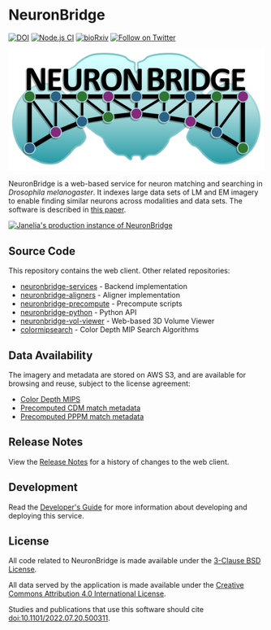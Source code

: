 # NeuronBridge

[![DOI](https://zenodo.org/badge/257408159.svg)](https://zenodo.org/badge/latestdoi/257408159)
[![Node.js CI](https://github.com/JaneliaSciComp/neuronbridge/actions/workflows/node.js.yml/badge.svg)](https://github.com/JaneliaSciComp/neuronbridge/actions/workflows/node.js.yml)
[![bioRxiv](https://img.shields.io/badge/bioRxiv-10.1101%2F2022.07.20.500311%20-red)](https://www.biorxiv.org/content/10.1101/2022.07.20.500311v1)
[![Follow on Twitter](http://img.shields.io/badge/twitter-%40NeuronBridge-1DA1F2?labelColor=000000&logo=twitter)](https://twitter.com/NeuronBridge)

<p align="center">
  <img src="https://github.com/JaneliaSciComp/neuronbridge/blob/master/assets/neuronbridge_logo_light.png" alt="NeuronBridge logo"/>
</p>

NeuronBridge is a web-based service for neuron matching and searching in _Drosophila melanogaster_. It indexes large data sets of LM and EM imagery to enable finding similar neurons across modalities and data sets. The software is described in [this paper](https://doi.org/10.1186/s12859-024-05732-7).

[![Janelia's production instance of NeuronBridge](https://img.shields.io/static/v1?style=for-the-badge&logo=&label=&message=View%20Production%20Site&color=008B94)](https://neuronbridge.janelia.org/)

## Source Code

This repository contains the web client. Other related repositories:

* [neuronbridge-services](https://github.com/JaneliaSciComp/neuronbridge-services) - Backend implementation
* [neuronbridge-aligners](https://github.com/JaneliaSciComp/neuronbridge-aligners) - Aligner implementation
* [neuronbridge-precompute](https://github.com/JaneliaSciComp/neuronbridge-precompute) - Precompute scripts
* [neuronbridge-python](https://github.com/JaneliaSciComp/neuronbridge-python) - Python API
* [neuronbridge-vol-viewer](https://github.com/JaneliaSciComp/neuronbridge-vol-viewer) - Web-based 3D Volume Viewer
* [colormipsearch](https://github.com/JaneliaSciComp/colormipsearch) - Color Depth MIP Search Algorithms


## Data Availability

The imagery and metadata are stored on AWS S3, and are available for browsing and reuse, subject to the license agreement:

* [Color Depth MIPS](https://open.quiltdata.com/b/janelia-flylight-color-depth)
* [Precomputed CDM match metadata](https://open.quiltdata.com/b/janelia-neuronbridge-data-prod)
* [Precomputed PPPM match metadata](https://open.quiltdata.com/b/janelia-ppp-match-prod)

## Release Notes

View the [Release Notes](public/RELEASENOTES.md) for a history of changes to the web client.

## Development

Read the [Developer's Guide](docs/Development.md) for more information about developing and deploying this service.

## License

All code related to NeuronBridge is made available under the [3-Clause BSD License](LICENSE.md).

All data served by the application is made available under the [Creative Commons Attribution 4.0 International License](https://creativecommons.org/licenses/by/4.0/).

Studies and publications that use this software should cite [doi:10.1101/2022.07.20.500311](<https://doi.org/10.1101/2022.07.20.500311>).
